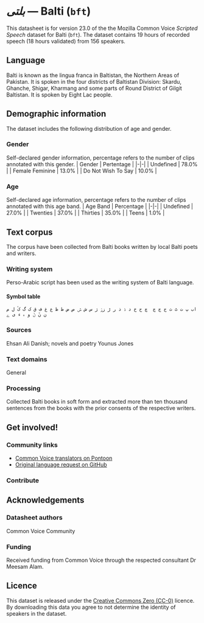 # *بلتی* &mdash; Balti (`bft`)
This datasheet is for version 23.0 of the the Mozilla Common Voice *Scripted Speech* dataset 
for Balti (`bft`). The dataset contains 19 hours of recorded
speech (18 hours validated) from 156 speakers.

## Language
Balti is known as the lingua franca in Baltistan, the Northern Areas of Pakistan.  It is spoken in the four districts of Baltistan Division: Skardu, Ghanche, Shigar, Kharmang and some parts of Round District of Gilgit Baltistan.  It is spoken by Eight Lac people.
<!-- {{LANGUAGE_DESCRIPTION}} -->
<!-- Provide a brief (1-2 paragraph) description of your language -->
<!-- ### Variants -->
<!-- {{VARIANT_DESCRIPTION}} -->
<!-- @ OPTIONAL @ -->
<!-- Describe the variants (MCV variants) of your language -->
<!-- Author Description: -->
<!-- General Balti has been represented in the datasets. -->

## Demographic information
The dataset includes the following distribution of age and gender.
<!-- You can get a lot of the information in this section from https://analyzer.cv-toolbox.web.tr/browse -->

### Gender
Self-declared gender information, percentage refers to the number of clips annotated with this gender.
| Gender | Pertentage |
|-|-|
| Undefined | 78.0% |
| Female Feminine | 13.0% |
| Do Not Wish To Say | 10.0% |
<!-- {{GENDER_TABLE}} -->
<!-- @ AUTOMATICALLY GENERATED @ -->
<!-- | Gender | Frequency |
|--------|-----------|
| male, masculine | ? |
| undeclared | ? |
| female, feminine | ? | -->

### Age
Self-declared age information, percentage refers to the number of clips annotated with this age band.
| Age Band | Percentage |
|-|-|
| Undefined | 27.0% |
| Twenties | 37.0% |
| Thirties | 35.0% |
| Teens | 1.0% |
<!-- {{AGE_TABLE}} -->
<!-- @ AUTOMATICALLY GENERATED @ -->
<!-- | Age band | Frequency |
|----------|-----------|
| teens | ? |
| twenties | ? |
| thirties | ? |
| fourties | ? |
| fifties | ? |
   ...if other age ranges are present in your data, add rows... -->

## Text corpus
The corpus have been collected from Balti books written by local Balti poets and writers.
<!-- {{TEXT_CORPUS_DESCRIPTION}} -->
<!-- @ OPTIONAL @ -->
<!-- An overview of the text corpus, with information such as average length (in characters and words) of validated sentences. -->

### Writing system
Perso-Arabic script has been used as the writing system of Balti language.
<!-- {{WRITING_SYSTEM_DESCRIPTION}} -->
<!-- @ OPTIONAL @ -->
<!-- A description of the writing system (or writing systems) used in the text corpus -->

#### Symbol table
```اب پ ت ٹ ث ج ڃ چ  ڇ ح خ د ڈ ذ ر ڑ زڗ ژ س ش ݜ ص ض ط ظ ع غ ف ق ک گ کٔ ل م ن نٚ ݨ و ہ ء ی ے```
<!-- {{ALPHABET_TABLE}} -->
<!-- @ OPTIONAL @ -->
<!-- If the writing system is alphabetic, you can include the valid alphabet here -->

### Sources
Ehsan Ali Danish; novels and poetry  Younus Jones
<!-- {{SOURCES_LIST}} -->
<!-- @ OPTIONAL @ -->
<!-- A list of sentence sources, can be curated to the top-N -->

### Text domains
General
<!-- {{TEXT_DOMAIN_DESCRIPTION}} -->
<!-- @ OPTIONAL @ -->
<!-- What text domains are represented in the corpus? -->

### Processing
Collected Balti books in soft form and extracted more than ten thousand sentences from the books with the prior consents of the respective writers.
<!-- {{PROCESSING_DESCRIPTION}} -->
<!-- @ OPTIONAL @ -->
<!-- How has the text data been processed -->

## Get involved!

### Community links
* [Common Voice translators on Pontoon](https://pontoon.mozilla.org/bft/common-voice/contributors/)
* [Original language request on GitHub](https://github.com/common-voice/common-voice/issues/3923)

### Contribute
<!-- {{CONTRIBUTE_LINKS_LIST}} -->
<!-- Here you can include links for how to contribute to the dataset -->

## Acknowledgements

### Datasheet authors
Common Voice Community
<!-- {{DATASHEET_AUTHORS_LIST}} -->
<!-- A list in the format of: Your Name <email@email.com> -->

### Funding
Received funding from Common Voice through the respected consultant Dr Meesam Alam.
<!-- {{FUNDING_DESCRIPTION}} -->
<!-- @ OPTIONAL @ -->
<!-- If you received any funding, you can include the acknowledgement here -->

## Licence
This dataset is released under the [Creative Commons Zero (CC-0)](https://creativecommons.org/public-domain/cc0/) licence. By downloading this data
you agree to not determine the identity of speakers in the dataset.